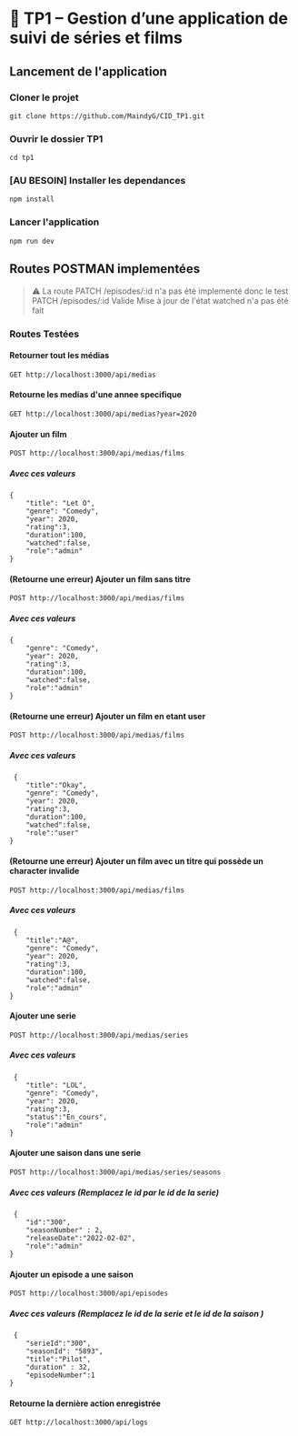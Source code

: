 # 📝 TP1 – Gestion d’une application de suivi de séries et films

## Lancement de l'application 

### Cloner le projet 
```
git clone https://github.com/MaindyG/CID_TP1.git
```

### Ouvrir le dossier TP1
```
cd tp1
```

### [AU BESOIN] Installer les dependances
```
npm install
```

### Lancer l'application 
```
npm run dev
```


## Routes POSTMAN implementées
> ⚠️ La route PATCH /episodes/:id n'a pas été implementé donc le test PATCH /episodes/:id Valide Mise à jour de l'état watched n'a pas été fait  

### Routes Testées

#### Retourner tout les médias
```
GET http://localhost:3000/api/medias
```

#### Retourne les medias d'une annee specifique
```
GET http://localhost:3000/api/medias?year=2020
```

#### Ajouter un film 
```
POST http://localhost:3000/api/medias/films
```
##### Avec ces valeurs
```
{
    "title": "Let O",
    "genre": "Comedy",
    "year": 2020,
    "rating":3,
    "duration":100,
    "watched":false,
    "role":"admin"
}
```

#### (Retourne une erreur) Ajouter un film sans titre 
```
POST http://localhost:3000/api/medias/films
```
##### Avec ces valeurs
```
{
    "genre": "Comedy",
    "year": 2020,
    "rating":3,
    "duration":100,
    "watched":false,
    "role":"admin"
}
```

#### (Retourne une erreur) Ajouter un film en etant user 
```
POST http://localhost:3000/api/medias/films
```
##### Avec ces valeurs
```
 {
    "title":"Okay",
    "genre": "Comedy",
    "year": 2020,
    "rating":3,
    "duration":100,
    "watched":false,
    "role":"user"
}
```

#### (Retourne une erreur) Ajouter un film avec un titre qui possède un character invalide
```
POST http://localhost:3000/api/medias/films
```
##### Avec ces valeurs
```
 {
    "title":"A@",
    "genre": "Comedy",
    "year": 2020,
    "rating":3,
    "duration":100,
    "watched":false,
    "role":"admin"
}
```

#### Ajouter une serie 
```
POST http://localhost:3000/api/medias/series
```
##### Avec ces valeurs
```
 {
    "title": "LOL",
    "genre": "Comedy",
    "year": 2020,
    "rating":3,
    "status":"En_cours",
    "role":"admin"
}
```

#### Ajouter une saison dans une serie
```
POST http://localhost:3000/api/medias/series/seasons 
```
##### Avec ces valeurs (Remplacez le id par le id de la serie)
```
 {
    "id":"300", 
    "seasonNumber" : 2,
    "releaseDate":"2022-02-02",
    "role":"admin"
}
```

#### Ajouter un episode a une saison
```
POST http://localhost:3000/api/episodes
```
##### Avec ces valeurs (Remplacez le id de la serie et le id de la saison )
```
 {
    "serieId":"300", 
    "seasonId": "5893",
    "title":"Pilot",
    "duration" : 32,
    "episodeNumber":1
}
```

#### Retourne la dernière action enregistrée
```
GET http://localhost:3000/api/logs
```

